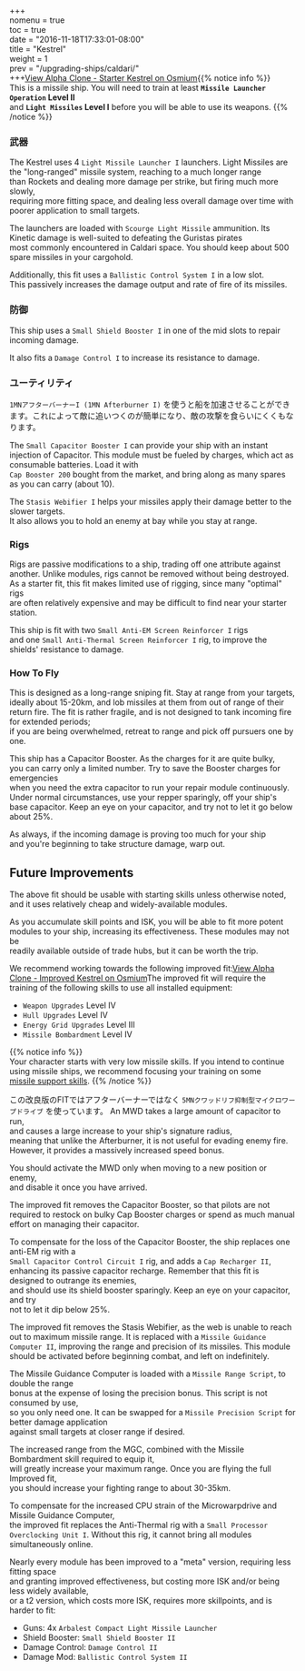 +++  
nomenu = true  
toc = true  
date = "2016-11-18T17:33:01-08:00"  
title = "Kestrel"  
weight = 1  
prev = "/upgrading-ships/caldari/"  
+++<object type="image/svg+xml" data="https://o.smium.org/api/convert/118491/svg/118491-alpha-clone---starter-kestrel.svg?privatetoken=8200551619994058752"><a href="https://o.smium.org/loadout/private/118491/8200551619994058752">View Alpha Clone - Starter Kestrel on Osmium</a></object>{{% notice info %}}  
This is a missile ship. You will need to train at least **`Missile Launcher Operation` Level II**  
and **`Light Missiles` Level I** before you will be able to use its weapons. {{% /notice %}}

### 武器

The Kestrel uses 4 `Light Missile Launcher I` launchers. Light Missiles are the "long-ranged" missile system, reaching to a much longer range  
than Rockets and dealing more damage per strike, but firing much more slowly,  
requiring more fitting space, and dealing less overall damage over time with poorer application to small targets.

The launchers are loaded with `Scourge Light Missile` ammunition. Its Kinetic damage is well-suited to defeating the Guristas pirates  
most commonly encountered in Caldari space. You should keep about 500 spare missiles in your cargohold.

Additionally, this fit uses a `Ballistic Control System I` in a low slot.  
This passively increases the damage output and rate of fire of its missiles.

### 防御

This ship uses a `Small Shield Booster I` in one of the mid slots to repair incoming damage.

It also fits a `Damage Control I` to increase its resistance to damage.

### ユーティリティ

`1MNアフターバーナーI (1MN Afterburner I)` を使うと船を加速させることができます。これによって敵に追いつくのが簡単になり、敵の攻撃を食らいにくくもなります。

The `Small Capacitor Booster I` can provide your ship with an instant injection of Capacitor. This module must be fueled by charges, which act as consumable batteries. Load it with   
`Cap Booster 200` bought from the market, and bring along as many spares as you can carry (about 10).

The `Stasis Webifier I` helps your missiles apply their damage better to the slower targets.  
It also allows you to hold an enemy at bay while you stay at range.

### Rigs

Rigs are passive modifications to a ship, trading off one attribute against another. Unlike modules, rigs cannot be removed without being destroyed. As a starter fit, this fit makes limited use of rigging, since many "optimal" rigs  
are often relatively expensive and may be difficult to find near your starter station.

This ship is fit with two `Small Anti-EM Screen Reinforcer I` rigs  
and one `Small Anti-Thermal Screen Reinforcer I` rig, to improve the shields' resistance to damage.

### How To Fly

This is designed as a long-range sniping fit. Stay at range from your targets,  
ideally about 15-20km, and lob missiles at them from out of range of their return fire. The fit is rather fragile, and is not designed to tank incoming fire for extended periods;  
if you are being overwhelmed, retreat to range and pick off pursuers one by one.

This ship has a Capacitor Booster. As the charges for it are quite bulky,  
you can carry only a limited number. Try to save the Booster charges for emergencies  
when you need the extra capacitor to run your repair module continuously. Under normal circumstances, use your repper sparingly, off your ship's base capacitor. Keep an eye on your capacitor, and try not to let it go below about 25%.

As always, if the incoming damage is proving too much for your ship  
and you're beginning to take structure damage, warp out.

## Future Improvements

The above fit should be usable with starting skills unless otherwise noted,  
and it uses relatively cheap and widely-available modules.

As you accumulate skill points and ISK, you will be able to fit more potent  
modules to your ship, increasing its effectiveness. These modules may not be  
readily available outside of trade hubs, but it can be worth the trip.

We recommend working towards the following improved fit:<object type="image/svg+xml" data="https://o.smium.org/api/convert/118492/svg/118492-alpha-clone---improved-kestrel.svg?privatetoken=8863426676206338048"><a href="https://o.smium.org/loadout/private/118492/8863426676206338048">View Alpha Clone - Improved Kestrel on Osmium</a></object>The improved fit will require the training of the following skills to use all installed equipment:

* `Weapon Upgrades` Level IV
* `Hull Upgrades` Level IV
* `Energy Grid Upgrades` Level III
* `Missile Bombardment` Level IV

{{% notice info %}}  
Your character starts with very low missile skills. If you intend to continue  
using missile ships, we recommend focusing your training on some   
[missile support skills](/training/combat/#missile-skills). {{% /notice %}}

この改良版のFITではアフターバーナーではなく `5MNクワッドリフ抑制型マイクロワープドライブ` を使っています。 An MWD takes a large amount of capacitor to run,   
and causes a large increase to your ship's signature radius,  
meaning that unlike the Afterburner, it is not useful for evading enemy fire. However, it provides a massively increased speed bonus.

You should activate the MWD only when moving to a new position or enemy,  
and disable it once you have arrived.

The improved fit removes the Capacitor Booster, so that pilots are not required to restock on bulky Cap Booster charges or spend as much manual effort on managing their capacitor.

To compensate for the loss of the Capacitor Booster, the ship replaces one anti-EM rig with a  
`Small Capacitor Control Circuit I` rig, and adds a `Cap Recharger II`,  
enhancing its passive capacitor recharge. Remember that this fit is designed to outrange its enemies,  
and should use its shield booster sparingly. Keep an eye on your capacitor, and try  
not to let it dip below 25%.

The improved fit removes the Stasis Webifier, as the web is unable to reach out to maximum missile range. It is replaced with a `Missile Guidance Computer II`, improving the range and precision of its missiles. This module should be activated before beginning combat, and left on indefinitely.

The Missile Guidance Computer is loaded with a `Missile Range Script`, to double the range  
bonus at the expense of losing the precision bonus. This script is not consumed by use,  
so you only need one. It can be swapped for a `Missile Precision Script` for better damage application  
against small targets at closer range if desired.

The increased range from the MGC, combined with the Missile Bombardment skill required to equip it,  
will greatly increase your maximum range. Once you are flying the full Improved fit,  
you should increase your fighting range to about 30-35km.

To compensate for the increased CPU strain of the Microwarpdrive and Missile Guidance Computer,  
the improved fit replaces the Anti-Thermal rig with a `Small Processor Overclocking Unit I`. Without this rig, it cannot bring all modules simultaneously online.

Nearly every module has been improved to a "meta" version, requiring less fitting space  
and granting improved effectiveness, but costing more ISK and/or being less widely available,  
or a t2 version, which costs more ISK, requires more skillpoints, and is harder to fit:

* Guns: 4x `Arbalest Compact Light Missile Launcher`
* Shield Booster: `Small Shield Booster II`
* Damage Control: `Damage Control II`
* Damage Mod: `Ballistic Control System II`